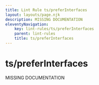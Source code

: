 ```yaml
---
title: Lint Rule ts/preferInterfaces
layout: layouts/page.njk
description: MISSING DOCUMENTATION
eleventyNavigation:
	key: lint-rules/ts/preferInterfaces
	parent: lint-rules
	title: ts/preferInterfaces
---
```


# ts/preferInterfaces

MISSING DOCUMENTATION
